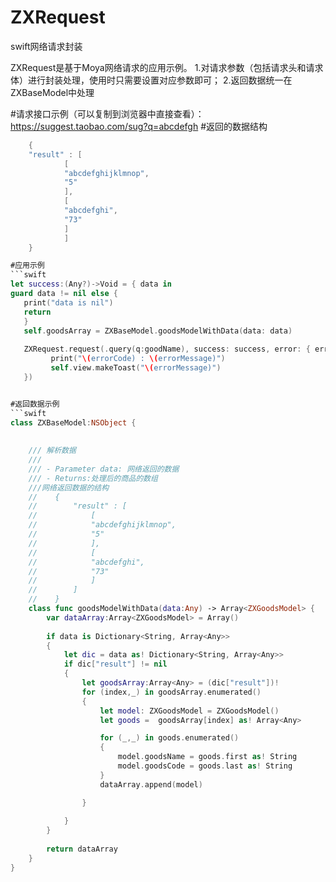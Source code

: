 # ZXRequest
swift网络请求封装

ZXRequest是基于Moya网络请求的应用示例。
1.对请求参数（包括请求头和请求体）进行封装处理，使用时只需要设置对应参数即可；
2.返回数据统一在ZXBaseModel中处理

#请求接口示例（可以复制到浏览器中直接查看）：
https://suggest.taobao.com/sug?q=abcdefgh
#返回的数据结构
```swift
	{
	"result" : [
			[
			"abcdefghijklmnop",
			"5"
			],
			[
			"abcdefghi",
			"73"
			]
         	]
	}

#应用示例
```swift 
let success:(Any?)->Void = { data in
guard data != nil else {
   print("data is nil")
   return
   }
   self.goodsArray = ZXBaseModel.goodsModelWithData(data: data)
   
   ZXRequest.request(.query(q:goodName), success: success, error: { errorCode, errorMessage in
         print("\(errorCode) : \(errorMessage)")
         self.view.makeToast("\(errorMessage)")
   })


#返回数据示例
```swift
class ZXBaseModel:NSObject {
    
    
    /// 解析数据
    ///
    /// - Parameter data: 网络返回的数据
    /// - Returns:处理后的商品的数组
    ///网络返回数据的结构
    //    {
    //        "result" : [
    //            [
    //            "abcdefghijklmnop",
    //            "5"
    //            ],
    //            [
    //            "abcdefghi",
    //            "73"
    //            ]
    //        ]
    //    }
    class func goodsModelWithData(data:Any) -> Array<ZXGoodsModel> {
        var dataArray:Array<ZXGoodsModel> = Array()
        
        if data is Dictionary<String, Array<Any>>
        {
            let dic = data as! Dictionary<String, Array<Any>>
            if dic["result"] != nil
            {
                let goodsArray:Array<Any> = (dic["result"])!
                for (index,_) in goodsArray.enumerated()
                {
                    let model: ZXGoodsModel = ZXGoodsModel()
                    let goods =  goodsArray[index] as! Array<Any>

                    for (_,_) in goods.enumerated()
                    {
                        model.goodsName = goods.first as! String
                        model.goodsCode = goods.last as! String
                    }
                    dataArray.append(model)

                }
                
            }
        }
        
        return dataArray
    }
}
